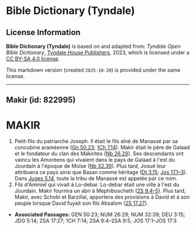 # Bible Dictionary (Tyndale)

## License Information

**Bible Dictionary (Tyndale)** is based on and adapted from: _Tyndale Open Bible Dictionary_, [Tyndale House Publishers](https://tyndaleopenresources.com/), 2023, which is licensed under a [CC BY-SA 4.0 license](https://creativecommons.org/licenses/by-sa/4.0/legalcode.en).

This markdown version (created `2025-10-20`) is provided under the same license.



--------------------------------

## Makir (id: 822995)

MAKIR
=====

1. Petit\-fils du patriarche Joseph. Il était le fils aîné de Manassé par sa concubine araméenne ([Gn 50\.23](https://ref.ly/Gen50:23); [1Ch 7\.14](https://ref.ly/1Chr7:14)). Makir était le père de Galaad et le fondateur du clan des Makirites ([Nb 26\.29](https://ref.ly/Num26:29)). Ses descendants ont vaincu les Amoréens qui vivaient dans le pays de Galaad à l'est du Jourdain à l'époque de Moïse ([Nb 32\.39](https://ref.ly/Num32:39)). Plus tard, Josué leur attribuera ce pays ainsi que Basan comme héritage ([Dt 3\.15](https://ref.ly/Deut3:15); [Jos 17\.1–3](https://ref.ly/Josh17:1-Josh17:3)). Dans [Juges 5\.14](https://ref.ly/Judg5:14), toute la tribu de Manassé est appelée par ce nom.
2. Fils d'Ammiel qui vivait à Lo\-debar. Lo\-debar était une ville à l'est du Jourdain. Makir fournira un abri à Mephiboscheth ([2S 9\.4–5](https://ref.ly/2Sam9:4-2Sam9:5)). Plus tard, Makir, avec Schobi et Barzillaï, apportera des provisions à David et à son peuple lorsque David fuyait son fils Absalom ([2S 17\.27](https://ref.ly/2Sam17:27)).

* **Associated Passages:** GEN 50:23; NUM 26:29; NUM 32:39; DEU 3:15; JDG 5:14; 2SA 17:27; 1CH 7:14; 2SA 9:4–2SA 9:5; JOS 17:1–JOS 17:3

